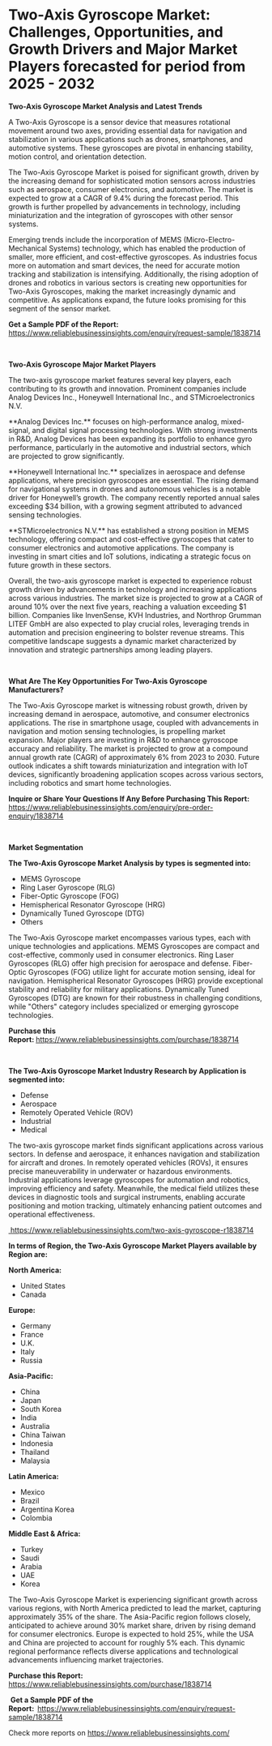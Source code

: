 <p><h1>Two-Axis Gyroscope Market: Challenges, Opportunities, and Growth Drivers and Major Market Players forecasted for period from 2025 - 2032</h1></p><p><strong>Two-Axis Gyroscope Market Analysis and Latest Trends</strong></p>
<p><p>A Two-Axis Gyroscope is a sensor device that measures rotational movement around two axes, providing essential data for navigation and stabilization in various applications such as drones, smartphones, and automotive systems. These gyroscopes are pivotal in enhancing stability, motion control, and orientation detection.</p><p>The Two-Axis Gyroscope Market is poised for significant growth, driven by the increasing demand for sophisticated motion sensors across industries such as aerospace, consumer electronics, and automotive. The market is expected to grow at a CAGR of 9.4% during the forecast period. This growth is further propelled by advancements in technology, including miniaturization and the integration of gyroscopes with other sensor systems.</p><p>Emerging trends include the incorporation of MEMS (Micro-Electro-Mechanical Systems) technology, which has enabled the production of smaller, more efficient, and cost-effective gyroscopes. As industries focus more on automation and smart devices, the need for accurate motion tracking and stabilization is intensifying. Additionally, the rising adoption of drones and robotics in various sectors is creating new opportunities for Two-Axis Gyroscopes, making the market increasingly dynamic and competitive. As applications expand, the future looks promising for this segment of the sensor market.</p></p>
<p><strong>Get a Sample PDF of the Report:&nbsp;</strong> <a href="https://www.reliablebusinessinsights.com/enquiry/request-sample/1838714?utm_campaign=2144&utm_medium=2&utm_source=Github&utm_content=ia&utm_term=28022025&utm_id=two-axis-gyroscope">https://www.reliablebusinessinsights.com/enquiry/request-sample/1838714</a></p>
<p>&nbsp;</p>
<p><strong>Two-Axis Gyroscope Major Market Players</strong></p>
<p><p>The two-axis gyroscope market features several key players, each contributing to its growth and innovation. Prominent companies include Analog Devices Inc., Honeywell International Inc., and STMicroelectronics N.V.</p><p>**Analog Devices Inc.** focuses on high-performance analog, mixed-signal, and digital signal processing technologies. With strong investments in R&D, Analog Devices has been expanding its portfolio to enhance gyro performance, particularly in the automotive and industrial sectors, which are projected to grow significantly. </p><p>**Honeywell International Inc.** specializes in aerospace and defense applications, where precision gyroscopes are essential. The rising demand for navigational systems in drones and autonomous vehicles is a notable driver for Honeywell’s growth. The company recently reported annual sales exceeding $34 billion, with a growing segment attributed to advanced sensing technologies.</p><p>**STMicroelectronics N.V.** has established a strong position in MEMS technology, offering compact and cost-effective gyroscopes that cater to consumer electronics and automotive applications. The company is investing in smart cities and IoT solutions, indicating a strategic focus on future growth in these sectors.</p><p>Overall, the two-axis gyroscope market is expected to experience robust growth driven by advancements in technology and increasing applications across various industries. The market size is projected to grow at a CAGR of around 10% over the next five years, reaching a valuation exceeding $1 billion. Companies like InvenSense, KVH Industries, and Northrop Grumman LITEF GmbH are also expected to play crucial roles, leveraging trends in automation and precision engineering to bolster revenue streams. This competitive landscape suggests a dynamic market characterized by innovation and strategic partnerships among leading players.</p></p>
<p>&nbsp;</p>
<p><strong>What Are The Key Opportunities For Two-Axis Gyroscope Manufacturers?</strong></p>
<p><p>The Two-Axis Gyroscope market is witnessing robust growth, driven by increasing demand in aerospace, automotive, and consumer electronics applications. The rise in smartphone usage, coupled with advancements in navigation and motion sensing technologies, is propelling market expansion. Major players are investing in R&D to enhance gyroscope accuracy and reliability. The market is projected to grow at a compound annual growth rate (CAGR) of approximately 6% from 2023 to 2030. Future outlook indicates a shift towards miniaturization and integration with IoT devices, significantly broadening application scopes across various sectors, including robotics and smart home technologies.</p></p>
<p><strong>Inquire or Share Your Questions If Any Before Purchasing This Report:</strong> <a href="https://www.reliablebusinessinsights.com/enquiry/pre-order-enquiry/1838714?utm_campaign=2144&utm_medium=2&utm_source=Github&utm_content=ia&utm_term=28022025&utm_id=two-axis-gyroscope">https://www.reliablebusinessinsights.com/enquiry/pre-order-enquiry/1838714</a></p>
<p>&nbsp;</p>
<p><strong>Market Segmentation</strong></p>
<p><strong>The Two-Axis Gyroscope Market Analysis by types is segmented into:</strong></p>
<p><ul><li>MEMS Gyroscope</li><li>Ring Laser Gyroscope (RLG)</li><li>Fiber-Optic Gyroscope (FOG)</li><li>Hemispherical Resonator Gyroscope (HRG)</li><li>Dynamically Tuned Gyroscope (DTG)</li><li>Others</li></ul></p>
<p><p>The Two-Axis Gyroscope market encompasses various types, each with unique technologies and applications. MEMS Gyroscopes are compact and cost-effective, commonly used in consumer electronics. Ring Laser Gyroscopes (RLG) offer high precision for aerospace and defense. Fiber-Optic Gyroscopes (FOG) utilize light for accurate motion sensing, ideal for navigation. Hemispherical Resonator Gyroscopes (HRG) provide exceptional stability and reliability for military applications. Dynamically Tuned Gyroscopes (DTG) are known for their robustness in challenging conditions, while "Others" category includes specialized or emerging gyroscope technologies.</p></p>
<p><strong>Purchase this Report:&nbsp;</strong><a href="https://www.reliablebusinessinsights.com/purchase/1838714?utm_campaign=2144&utm_medium=2&utm_source=Github&utm_content=ia&utm_term=28022025&utm_id=two-axis-gyroscope">https://www.reliablebusinessinsights.com/purchase/1838714</a></p>
<p>&nbsp;</p>
<p><strong>The Two-Axis Gyroscope Market Industry Research by Application is segmented into:</strong></p>
<p><ul><li>Defense</li><li>Aerospace</li><li>Remotely Operated Vehicle (ROV)</li><li>Industrial</li><li>Medical</li></ul></p>
<p><p>The two-axis gyroscope market finds significant applications across various sectors. In defense and aerospace, it enhances navigation and stabilization for aircraft and drones. In remotely operated vehicles (ROVs), it ensures precise maneuverability in underwater or hazardous environments. Industrial applications leverage gyroscopes for automation and robotics, improving efficiency and safety. Meanwhile, the medical field utilizes these devices in diagnostic tools and surgical instruments, enabling accurate positioning and motion tracking, ultimately enhancing patient outcomes and operational effectiveness.</p></p>
<p><a href="https://www.reliablebusinessinsights.com/two-axis-gyroscope-r1838714?utm_campaign=2144&utm_medium=2&utm_source=Github&utm_content=ia&utm_term=28022025&utm_id=two-axis-gyroscope">&nbsp;https://www.reliablebusinessinsights.com/two-axis-gyroscope-r1838714</a></p>
<p><strong>In terms of Region, the Two-Axis Gyroscope Market Players available by Region are:</strong></p>
<p>
    <p> <strong> North America: </strong>
        <ul>
            <li>United States</li>
            <li>Canada</li>
        </ul>
        </p> 
    <p> <strong> Europe: </strong>
        <ul>
            <li>Germany</li>
            <li>France</li>
            <li>U.K.</li>
            <li>Italy</li>
            <li>Russia</li>
        </ul>
        </p> 
    <p> <strong> Asia-Pacific: </strong>
        <ul>
            <li>China</li>
            <li>Japan</li>
            <li>South Korea</li>
            <li>India</li>
            <li>Australia</li>
            <li>China Taiwan</li>
            <li>Indonesia</li>
            <li>Thailand</li>
            <li>Malaysia</li>
        </ul>
        </p> 
    <p> <strong> Latin America: </strong>
        <ul>
            <li>Mexico</li>
            <li>Brazil</li>
            <li>Argentina Korea</li>
            <li>Colombia</li>
        </ul>
        </p> 
    <p> <strong> Middle East & Africa: </strong>
        <ul>
            <li>Turkey</li>
            <li>Saudi</li>
            <li>Arabia</li>
            <li>UAE</li>
            <li>Korea</li>
        </ul>
    </p>
    </p>
<p><p>The Two-Axis Gyroscope Market is experiencing significant growth across various regions, with North America predicted to lead the market, capturing approximately 35% of the share. The Asia-Pacific region follows closely, anticipated to achieve around 30% market share, driven by rising demand for consumer electronics. Europe is expected to hold 25%, while the USA and China are projected to account for roughly 5% each. This dynamic regional performance reflects diverse applications and technological advancements influencing market trajectories.</p></p>
<p><strong>Purchase this Report: </strong><a href="https://www.reliablebusinessinsights.com/purchase/1838714?utm_campaign=2144&utm_medium=2&utm_source=Github&utm_content=ia&utm_term=28022025&utm_id=two-axis-gyroscope">https://www.reliablebusinessinsights.com/purchase/1838714</a></p>
<p>&nbsp;<strong>Get a Sample PDF of the Report:&nbsp;&nbsp;</strong><a href="https://www.reliablebusinessinsights.com/enquiry/request-sample/1838714?utm_campaign=2144&utm_medium=2&utm_source=Github&utm_content=ia&utm_term=28022025&utm_id=two-axis-gyroscope">https://www.reliablebusinessinsights.com/enquiry/request-sample/1838714</a></p>
<p><strong></strong></p>
<p>Check more reports on <a href="https://www.reliablebusinessinsights.com/?utm_campaign=2144&utm_medium=2&utm_source=Github&utm_content=ia&utm_term=28022025&utm_id=two-axis-gyroscope">https://www.reliablebusinessinsights.com/</a></p>